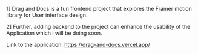 1] Drag and Docs is a fun frontend project that explores the Framer motion library for User interface design.


2] Further, adding backend to the project can enhance the usability of the Application which i will be doing soon.

Link to the application: https://drag-and-docs.vercel.app/
